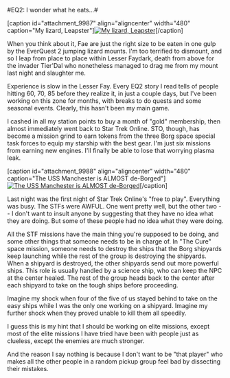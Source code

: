 #EQ2: I wonder what he eats...#

[caption id="attachment\_9987" align="aligncenter" width="480" caption="My lizard, Leapster"][![](http://westkarana.com/wp-content/uploads/2012/01/EverQuest2-2012-01-18-07-41-15-16-480x299.jpg "My lizard, Leapster")](http://westkarana.com/wp-content/uploads/2012/01/EverQuest2-2012-01-18-07-41-15-16.jpg)[/caption]

When you think about it, Fae are just the right size to be eaten in one gulp by the EverQuest 2 jumping lizard mounts. I'm too terrified to dismount, and so I leap from place to place within Lesser Faydark, death from above for the invader Tier'Dal who nonetheless managed to drag me from my mount last night and slaughter me.

Experience is slow in the Lesser Fay. Every EQ2 story I read tells of people hitting 60, 70, 85 before they realize it, in just a couple days, but I've been working on this zone for months, with breaks to do quests and some seasonal events. Clearly, this hasn't been my main game.

I cashed in all my station points to buy a month of "gold" membership, then almost immediately went back to Star Trek Online. STO, though, has become a mission grind to earn tokens from the three Borg space special task forces to equip my starship with the best gear. I'm just six missions from earning new engines. I'll finally be able to lose that worrying plasma leak.

[caption id="attachment\_9988" align="aligncenter" width="480" caption="The USS Manchester is ALMOST de-Borged"][![](http://westkarana.com/wp-content/uploads/2012/01/GameClient-2012-01-18-08-03-12-45-480x300.jpg "The USS Manchester is ALMOST de-Borged")](http://westkarana.com/wp-content/uploads/2012/01/GameClient-2012-01-18-08-03-12-45.jpg)[/caption]

Last night was the first night of Star Trek Online's "free to play". Everything was busy. The STFs were AWFUL. One went pretty well, but the other two -- I don't want to insult anyone by suggesting that they have no idea what they are doing. But some of these people had no idea what they were doing.

All the STF missions have the main thing you're supposed to be doing, and some other things that someone needs to be in charge of. In "The Cure" space mission, someone needs to destroy the ships that the Borg shipyards keep launching while the rest of the group is destroying the shipyards. When a shipyard is destroyed, the other shipyards send out more powerful ships. This role is usually handled by a science ship, who can keep the NPC at the center healed. The rest of the group heads back to the center after each shipyard to take on the tough ships before proceeding.

Imagine my shock when four of the five of us stayed behind to take on the easy ships while I was the only one working on a shipyard. Imagine my further shock when they proved unable to kill them all speedily.

I guess this is my hint that I should be working on elite missions, except most of the elite missions I have tried have been with people just as clueless, except the enemies are much stronger.

And the reason I say nothing is because I don't want to be "that player" who makes all the other people in a random pickup group feel bad by dissecting their mistakes.
